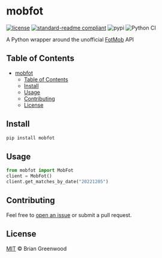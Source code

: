 # mobfot

[![license](https://img.shields.io/github/license/bgrnwd/mobfot.svg)](LICENSE)
[![standard-readme compliant](https://img.shields.io/badge/readme%20style-standard-brightgreen.svg?style=flat-square)](https://github.com/RichardLitt/standard-readme)
![pypi](https://img.shields.io/pypi/v/mobfot?color=green)
![Python CI](https://github.com/bgrnwd/mobfot/workflows/Python%20CI/badge.svg)

A Python wrapper around the unofficial [FotMob](https://www.fotmob.com/) API

## Table of Contents

- [mobfot](#mobfot)
  - [Table of Contents](#table-of-contents)
  - [Install](#install)
  - [Usage](#usage)
  - [Contributing](#contributing)
  - [License](#license)

## Install

```sh
pip install mobfot
```

## Usage

```python
from mobfot import MobFot
client = MobFot()
client.get_matches_by_date("20221205")
```

## Contributing

Feel free to [open an issue](https://github.com/bgrnwd/mobfot/issues/new) or submit a pull request.

## License

[MIT](./LICENSE) © Brian Greenwood
